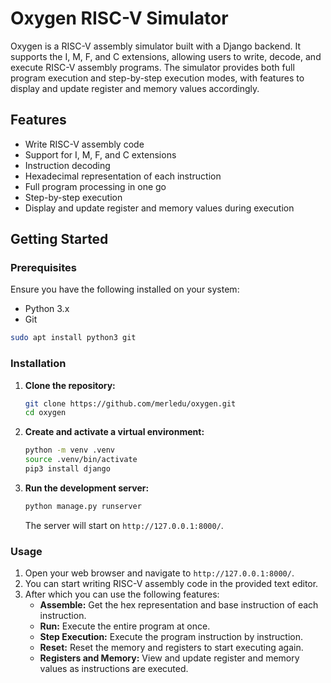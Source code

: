 # Oxygen RISC-V Simulator
Oxygen is a RISC-V assembly simulator built with a Django backend. It supports the I, M, F, and C extensions, allowing users to write, decode, and execute RISC-V assembly programs. The simulator provides both full program execution and step-by-step execution modes, with features to display and update register and memory values accordingly.


## Features
- Write RISC-V assembly code
- Support for I, M, F, and C extensions
- Instruction decoding
- Hexadecimal representation of each instruction
- Full program processing in one go
- Step-by-step execution
- Display and update register and memory values during execution


## Getting Started
### Prerequisites
Ensure you have the following installed on your system:
- Python 3.x
- Git
```sh
sudo apt install python3 git
```


### Installation
1. **Clone the repository:**
    ```sh
    git clone https://github.com/merledu/oxygen.git
    cd oxygen
    ```
2. **Create and activate a virtual environment:**
    ```sh
    python -m venv .venv
    source .venv/bin/activate
    pip3 install django
    ```
3. **Run the development server:**
    ```sh
    python manage.py runserver
    ```
    The server will start on `http://127.0.0.1:8000/`.


### Usage
1. Open your web browser and navigate to `http://127.0.0.1:8000/`.
2. You can start writing RISC-V assembly code in the provided text editor.
3. After which you can use the following features:
    - **Assemble:** Get the hex representation and base instruction of each instruction.
    - **Run:** Execute the entire program at once.
    - **Step Execution:** Execute the program instruction by instruction.
    - **Reset:** Reset the memory and registers to start executing again.
    - **Registers and Memory:** View and update register and memory values as instructions are executed.
